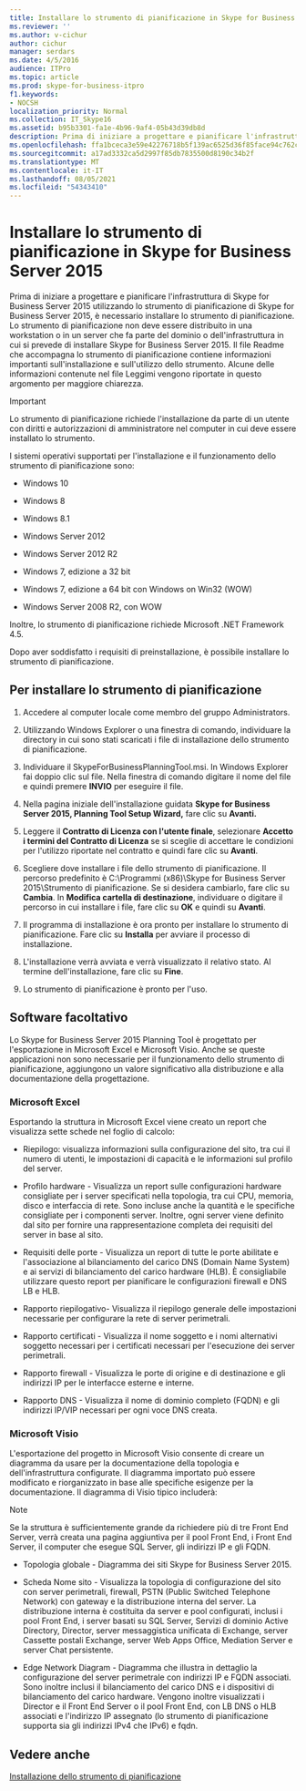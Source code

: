 ```yaml
---
title: Installare lo strumento di pianificazione in Skype for Business Server 2015
ms.reviewer: ''
ms.author: v-cichur
author: cichur
manager: serdars
ms.date: 4/5/2016
audience: ITPro
ms.topic: article
ms.prod: skype-for-business-itpro
f1.keywords:
- NOCSH
localization_priority: Normal
ms.collection: IT_Skype16
ms.assetid: b95b3301-fa1e-4b96-9af4-05b43d39db8d
description: Prima di iniziare a progettare e pianificare l'infrastruttura di Skype for Business Server 2015 utilizzando lo strumento di pianificazione di Skype for Business Server 2015, è necessario installare lo strumento di pianificazione. Lo strumento di pianificazione non deve essere distribuito in una workstation o in un server che fa parte del dominio o dell'infrastruttura in cui si prevede di installare Skype for Business Server 2015. Il file Readme che accompagna lo strumento di pianificazione contiene informazioni importanti sull'installazione e sull'utilizzo dello strumento. Alcune delle informazioni contenute nel file Leggimi vengono riportate in questo argomento per maggiore chiarezza.
ms.openlocfilehash: ffa1bceca3e59e42276718b5f139ac6525d36f85face94c762ceebe3013c7487
ms.sourcegitcommit: a17ad3332ca5d2997f85db7835500d8190c34b2f
ms.translationtype: MT
ms.contentlocale: it-IT
ms.lasthandoff: 08/05/2021
ms.locfileid: "54343410"
---
```

# <a name="install-the-planning-tool-in-skype-for-business-server-2015"></a>Installare lo strumento di pianificazione in Skype for Business Server 2015

Prima di iniziare a progettare e pianificare l'infrastruttura di Skype for Business Server 2015 utilizzando lo strumento di pianificazione di Skype for Business Server 2015, è necessario installare lo strumento di pianificazione. Lo strumento di pianificazione non deve essere distribuito in una workstation o in un server che fa parte del dominio o dell'infrastruttura in cui si prevede di installare Skype for Business Server 2015. Il file Readme che accompagna lo strumento di pianificazione contiene informazioni importanti sull'installazione e sull'utilizzo dello strumento. Alcune delle informazioni contenute nel file Leggimi vengono riportate in questo argomento per maggiore chiarezza.

> [!IMPORTANT]
> Lo strumento di pianificazione richiede l'installazione da parte di un utente con diritti e autorizzazioni di amministratore nel computer in cui deve essere installato lo strumento.

I sistemi operativi supportati per l'installazione e il funzionamento dello strumento di pianificazione sono:

- Windows 10

- Windows 8

- Windows 8.1

- Windows Server 2012

- Windows Server 2012 R2

- Windows 7, edizione a 32 bit

- Windows 7, edizione a 64 bit con Windows on Win32 (WOW)

- Windows Server 2008 R2, con WOW

Inoltre, lo strumento di pianificazione richiede Microsoft .NET Framework 4.5.

Dopo aver soddisfatto i requisiti di preinstallazione, è possibile installare lo strumento di pianificazione.



## <a name="to-install-the-planning-tool"></a>Per installare lo strumento di pianificazione

1. Accedere al computer locale come membro del gruppo Administrators.

2. Utilizzando Windows Explorer o una finestra di comando, individuare la directory in cui sono stati scaricati i file di installazione dello strumento di pianificazione.

3. Individuare il SkypeForBusinessPlanningTool.msi. In Windows Explorer fai doppio clic sul file. Nella finestra di comando digitare il nome del file e quindi premere **INVIO** per eseguire il file.

4. Nella pagina iniziale dell'installazione guidata **Skype for Business Server 2015, Planning Tool Setup Wizard,** fare clic su **Avanti.**

5. Leggere il **Contratto di Licenza con l'utente finale**, selezionare **Accetto i termini del Contratto di Licenza** se si sceglie di accettare le condizioni per l'utilizzo riportate nel contratto e quindi fare clic su **Avanti**.

6. Scegliere dove installare i file dello strumento di pianificazione. Il percorso predefinito è C:\Programmi (x86)\Skype for Business Server 2015\Strumento di pianificazione. Se si desidera cambiarlo, fare clic su **Cambia**. In **Modifica cartella di destinazione**, individuare o digitare il percorso in cui installare i file, fare clic su **OK** e quindi su **Avanti**.

7. Il programma di installazione è ora pronto per installare lo strumento di pianificazione. Fare clic su **Installa** per avviare il processo di installazione.

8. L'installazione verrà avviata e verrà visualizzato il relativo stato. Al termine dell'installazione, fare clic su **Fine**.

9. Lo strumento di pianificazione è pronto per l'uso.

## <a name="optional-software"></a>Software facoltativo
<a name="Optional_Software"> </a>

Lo Skype for Business Server 2015 Planning Tool è progettato per l'esportazione in Microsoft Excel e Microsoft Visio. Anche se queste applicazioni non sono necessarie per il funzionamento dello strumento di pianificazione, aggiungono un valore significativo alla distribuzione e alla documentazione della progettazione.

### <a name="microsoft-excel"></a>Microsoft Excel

Esportando la struttura in Microsoft Excel viene creato un report che visualizza sette schede nel foglio di calcolo:

- Riepilogo: visualizza informazioni sulla configurazione del sito, tra cui il numero di utenti, le impostazioni di capacità e le informazioni sul profilo del server.

- Profilo hardware - Visualizza un report sulle configurazioni hardware consigliate per i server specificati nella topologia, tra cui CPU, memoria, disco e interfaccia di rete. Sono incluse anche la quantità e le specifiche consigliate per i componenti server. Inoltre, ogni server viene definito dal sito per fornire una rappresentazione completa dei requisiti del server in base al sito.

- Requisiti delle porte - Visualizza un report di tutte le porte abilitate e l'associazione al bilanciamento del carico DNS (Domain Name System) e ai servizi di bilanciamento del carico hardware (HLB). È consigliabile utilizzare questo report per pianificare le configurazioni firewall e DNS LB e HLB.

- Rapporto riepilogativo- Visualizza il riepilogo generale delle impostazioni necessarie per configurare la rete di server perimetrali.

- Rapporto certificati - Visualizza il nome soggetto e i nomi alternativi soggetto necessari per i certificati necessari per l'esecuzione dei server perimetrali.

- Rapporto firewall - Visualizza le porte di origine e di destinazione e gli indirizzi IP per le interfacce esterne e interne.

- Rapporto DNS - Visualizza il nome di dominio completo (FQDN) e gli indirizzi IP/VIP necessari per ogni voce DNS creata.

### <a name="microsoft-visio"></a>Microsoft Visio

L'esportazione del progetto in Microsoft Visio consente di creare un diagramma da usare per la documentazione della topologia e dell'infrastruttura configurate. Il diagramma importato può essere modificato e riorganizzato in base alle specifiche esigenze per la documentazione. Il diagramma di Visio tipico includerà:

> [!NOTE]
> Se la struttura è sufficientemente grande da richiedere più di tre Front End Server, verrà creata una pagina aggiuntiva per il pool Front End, i Front End Server, il computer che esegue SQL Server, gli indirizzi IP e gli FQDN.

- Topologia globale - Diagramma dei siti Skype for Business Server 2015.

- Scheda Nome sito - Visualizza la topologia di configurazione del sito con server perimetrali, firewall, PSTN (Public Switched Telephone Network) con gateway e la distribuzione interna del server. La distribuzione interna è costituita da server e pool configurati, inclusi i pool Front End, i server basati su SQL Server, Servizi di dominio Active Directory, Director, server messaggistica unificata di Exchange, server Cassette postali Exchange, server Web Apps Office, Mediation Server e server Chat persistente.

- Edge Network Diagram - Diagramma che illustra in dettaglio la configurazione del server perimetrale con indirizzi IP e FQDN associati. Sono inoltre inclusi il bilanciamento del carico DNS e i dispositivi di bilanciamento del carico hardware. Vengono inoltre visualizzati i Director e il Front End Server o il pool Front End, con LB DNS o HLB associati e l'indirizzo IP assegnato (lo strumento di pianificazione supporta sia gli indirizzi IPv4 che IPv6) e fqdn.

## <a name="see-also"></a>Vedere anche
<a name="Optional_Software"> </a>

[Installazione dello strumento di pianificazione](/previous-versions/office/lync-server-2013/lync-server-2013-installing-the-planning-tool)